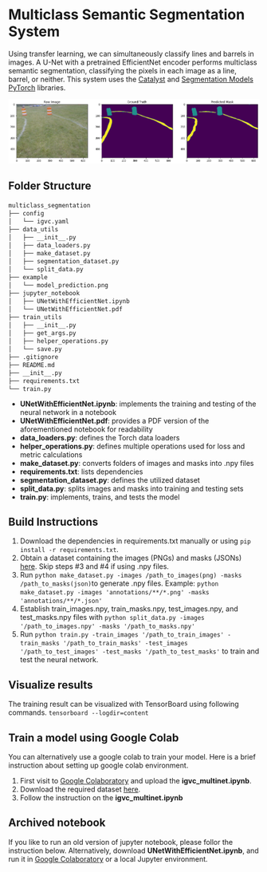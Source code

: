 # Multiclass Semantic Segmentation System

Using transfer learning, we can simultaneously classify lines and barrels in images. A U-Net with a pretrained EfficientNet encoder performs multiclass semantic segmentation, classifying the pixels in each image as a line, barrel, or neither. This system uses the [Catalyst](https://github.com/catalyst-team/catalyst) and [Segmentation Models PyTorch](https://github.com/qubvel/segmentation_models.pytorch) libraries. 

<p align="center">
  <img src="./example/model_prediction.png">
</p>

## Folder Structure 
```
multiclass_segmentation
├── config
│   └── igvc.yaml
├── data_utils
│   ├── __init__.py
│   ├── data_loaders.py
│   ├── make_dataset.py
│   ├── segmentation_dataset.py
│   └── split_data.py
├── example
│   └── model_prediction.png
├── jupyter_notebook
│   ├── UNetWithEfficientNet.ipynb
│   └── UNetWithEfficientNet.pdf
├── train_utils
│   ├── __init__.py
│   ├── get_args.py
│   ├── helper_operations.py
│   └── save.py
├── .gitignore
├── README.md
├── __init__.py
├── requirements.txt
└── train.py
```
+ **UNetWithEfficientNet.ipynb**: implements the training and testing of the neural network in a notebook
+ **UNetWithEfficientNet.pdf**: provides a PDF version of the aforementioned notebook for readability
+ **data_loaders.py**: defines the Torch data loaders
+ **helper_operations.py**: defines multiple operations used for loss and metric calculations
+ **make_dataset.py**: converts folders of images and masks into .npy files
+ **requirements.txt**: lists dependencies
+ **segmentation_dataset.py**: defines the utilized dataset
+ **split_data.py**: splits images and masks into training and testing sets
+ **train.py**: implements, trains, and tests the model

## Build Instructions 

1. Download the dependencies in requirements.txt manually or using `pip install -r requirements.txt`. 
2. Obtain a dataset containing the images (PNGs) and masks (JSONs) [here](https://cloud.robojackets.org/apps/files/?dir=/RoboNav/Software/dataset/robonav_dataset&fileid=351245). Skip steps #3 and #4 if using .npy files.
3. Run `python make_dataset.py -images /path_to_images(png) -masks /path_to_masks(json)`to generate .npy files. Example: `python make_dataset.py -images 'annotations/**/*.png' -masks 'annotations/**/*.json'`
4. Establish train_images.npy, train_masks.npy, test_images.npy, and test_masks.npy files with `python split_data.py -images '/path_to_images.npy' -masks '/path_to_masks.npy'` 
5. Run `python train.py -train_images '/path_to_train_images' -train_masks '/path_to_train_masks' -test_images '/path_to_test_images' -test_masks '/path_to_test_masks'` to train and test the neural network.

## Visualize results
The training result can be visualized with TensorBoard using following commands.
`tensorboard --logdir=content`

## Train a model using Google Colab
You can alternatively use a google colab to train your model. Here is a brief instruction about setting up google colab environment.
1. First visit to [Google Colaboratory](https://colab.research.google.com/notebooks/intro.ipynb#recent=true) and upload the **igvc_multinet.ipynb**.
2. Download the required dataset [here](https://cloud.robojackets.org/apps/files/?dir=/RoboNav/Software/dataset/robonav_dataset&fileid=351245). 
3. Follow the instruction on the **igvc_multinet.ipynb**

## Archived notebook
If you like to run an old version of jupyter notebook, please follor the instruction below.
Alternatively, download **UNetWithEfficientNet.ipynb**, and run it in [Google Colaboratory](https://colab.research.google.com/notebooks/intro.ipynb#recent=true) or a local Jupyter environment. 
